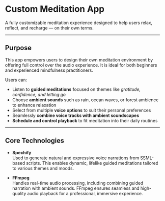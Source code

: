 # Custom Meditation App

A fully customizable meditation experience designed to help users relax, reflect, and recharge — on their own terms.

---

## Purpose

This app empowers users to design their own meditation environment by offering full control over the audio experience. It is ideal for both beginners and experienced mindfulness practitioners.

Users can:
- Listen to **guided meditations** focused on themes like *gratitude, confidence, and letting go*
- Choose **ambient sounds** such as rain, ocean waves, or forest ambience to enhance relaxation
- Select from multiple **voice options** to suit their personal preferences
- Seamlessly **combine voice tracks with ambient soundscapes**
- **Schedule and control playback** to fit meditation into their daily routines

---

## Core Technologies

- **Spechify**  
  Used to generate natural and expressive voice narrations from SSML-based scripts. This enables dynamic, lifelike guided meditations tailored to various themes and moods.

- **FFmpeg**  
  Handles real-time audio processing, including combining guided narration with ambient sounds. FFmpeg ensures seamless and high-quality audio playback for a professional, immersive experience.

